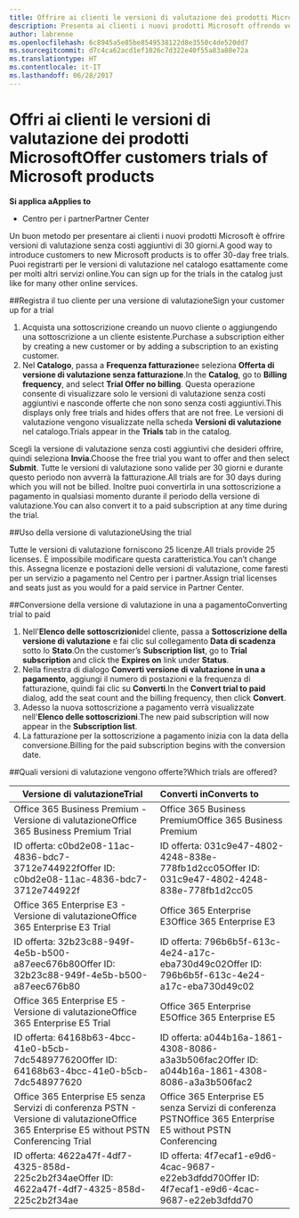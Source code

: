 ```yaml
---
title: Offrire ai clienti le versioni di valutazione dei prodotti Microsoft | Centro per i partner
description: Presenta ai clienti i nuovi prodotti Microsoft offrendo versioni di valutazione senza costi aggiuntivi di 30 giorni
author: labrenne
ms.openlocfilehash: 6c8945a5e85be8549538122d8e3550c4de520dd7
ms.sourcegitcommit: d7c4ca62acd1ef1026c7d322e40f55a83a80e72a
ms.translationtype: HT
ms.contentlocale: it-IT
ms.lasthandoff: 06/28/2017
---
```

# <a name="offer-customers-trials-of-microsoft-products"></a><span data-ttu-id="b39e7-103">Offri ai clienti le versioni di valutazione dei prodotti Microsoft</span><span class="sxs-lookup"><span data-stu-id="b39e7-103">Offer customers trials of Microsoft products</span></span>

**<span data-ttu-id="b39e7-104">Si applica a</span><span class="sxs-lookup"><span data-stu-id="b39e7-104">Applies to</span></span>**

-  <span data-ttu-id="b39e7-105">Centro per i partner</span><span class="sxs-lookup"><span data-stu-id="b39e7-105">Partner Center</span></span>

<span data-ttu-id="b39e7-106">Un buon metodo per presentare ai clienti i nuovi prodotti Microsoft è offrire versioni di valutazione senza costi aggiuntivi di 30 giorni.</span><span class="sxs-lookup"><span data-stu-id="b39e7-106">A good way to introduce customers to new Microsoft products is to offer 30-day free trials.</span></span> <span data-ttu-id="b39e7-107">Puoi registrarti per le versioni di valutazione nel catalogo esattamente come per molti altri servizi online.</span><span class="sxs-lookup"><span data-stu-id="b39e7-107">You can sign up for the trials in the catalog just like for many other online services.</span></span>  

##<a name="sign-your-customer-up-for-a-trial"></a><span data-ttu-id="b39e7-108">Registra il tuo cliente per una versione di valutazione</span><span class="sxs-lookup"><span data-stu-id="b39e7-108">Sign your customer up for a trial</span></span>

1.  <span data-ttu-id="b39e7-109">Acquista una sottoscrizione creando un nuovo cliente o aggiungendo una sottoscrizione a un cliente esistente.</span><span class="sxs-lookup"><span data-stu-id="b39e7-109">Purchase a subscription either by creating a new customer or by adding a subscription to an existing customer.</span></span> 
2.  <span data-ttu-id="b39e7-110">Nel **Catalogo**, passa a **Frequenza fatturazione**e seleziona **Offerta di versione di valutazione senza fatturazione**.</span><span class="sxs-lookup"><span data-stu-id="b39e7-110">In the **Catalog**, go to **Billing frequency**, and select **Trial Offer no billing**.</span></span> <span data-ttu-id="b39e7-111">Questa operazione consente di visualizzare solo le versioni di valutazione senza costi aggiuntivi e nasconde offerte che non sono senza costi aggiuntivi.</span><span class="sxs-lookup"><span data-stu-id="b39e7-111">This displays only free trials and hides offers that are not free.</span></span> <span data-ttu-id="b39e7-112">Le versioni di valutazione vengono visualizzate nella scheda **Versioni di valutazione** nel catalogo.</span><span class="sxs-lookup"><span data-stu-id="b39e7-112">Trials appear in the **Trials** tab in the catalog.</span></span>

<span data-ttu-id="b39e7-113">Scegli la versione di valutazione senza costi aggiuntivi che desideri offrire, quindi seleziona **Invia**.</span><span class="sxs-lookup"><span data-stu-id="b39e7-113">Choose the free trial you want to offer and then select **Submit**.</span></span> <span data-ttu-id="b39e7-114">Tutte le versioni di valutazione sono valide per 30 giorni e durante questo periodo non avverrà la fatturazione.</span><span class="sxs-lookup"><span data-stu-id="b39e7-114">All trials are for 30 days during which you will not be billed.</span></span> <span data-ttu-id="b39e7-115">Inoltre puoi convertirla in una sottoscrizione a pagamento in qualsiasi momento durante il periodo della versione di valutazione.</span><span class="sxs-lookup"><span data-stu-id="b39e7-115">You can also convert it to a paid subscription at any time during the trial.</span></span>

##<a name="using-the-trial"></a><span data-ttu-id="b39e7-116">Uso della versione di valutazione</span><span class="sxs-lookup"><span data-stu-id="b39e7-116">Using the trial</span></span>

<span data-ttu-id="b39e7-117">Tutte le versioni di valutazione forniscono 25 licenze.</span><span class="sxs-lookup"><span data-stu-id="b39e7-117">All trials provide 25 licenses.</span></span> <span data-ttu-id="b39e7-118">È impossibile modificare questa caratteristica.</span><span class="sxs-lookup"><span data-stu-id="b39e7-118">You can’t change this.</span></span> <span data-ttu-id="b39e7-119">Assegna licenze e postazioni delle versioni di valutazione, come faresti per un servizio a pagamento nel Centro per i partner.</span><span class="sxs-lookup"><span data-stu-id="b39e7-119">Assign trial licenses and seats just as you would for a paid service in Partner Center.</span></span> 

##<a name="converting-trial-to-paid"></a><span data-ttu-id="b39e7-120">Conversione della versione di valutazione in una a pagamento</span><span class="sxs-lookup"><span data-stu-id="b39e7-120">Converting trial to paid</span></span>

1.  <span data-ttu-id="b39e7-121">Nell'**Elenco delle sottoscrizioni**del cliente, passa a **Sottoscrizione della versione di valutazione** e fai clic sul collegamento **Data di scadenza** sotto lo **Stato**.</span><span class="sxs-lookup"><span data-stu-id="b39e7-121">On the customer’s **Subscription list**, go to **Trial subscription** and click the **Expires on** link under **Status**.</span></span>
2.  <span data-ttu-id="b39e7-122">Nella finestra di dialogo **Converti versione di valutazione in una a pagamento**, aggiungi il numero di postazioni e la frequenza di fatturazione, quindi fai clic su **Converti**.</span><span class="sxs-lookup"><span data-stu-id="b39e7-122">In the **Convert trial to paid** dialog, add the seat count and the billing frequency, then click **Convert**.</span></span>
3.  <span data-ttu-id="b39e7-123">Adesso la nuova sottoscrizione a pagamento verrà visualizzate nell'**Elenco delle sottoscrizioni**.</span><span class="sxs-lookup"><span data-stu-id="b39e7-123">The new paid subscription will now appear in the **Subscription list**.</span></span>
4.  <span data-ttu-id="b39e7-124">La fatturazione per la sottoscrizione a pagamento inizia con la data della conversione.</span><span class="sxs-lookup"><span data-stu-id="b39e7-124">Billing for the paid subscription begins with the conversion date.</span></span>

##<a name="which-trials-are-offered"></a><span data-ttu-id="b39e7-125">Quali versioni di valutazione vengono offerte?</span><span class="sxs-lookup"><span data-stu-id="b39e7-125">Which trials are offered?</span></span>

|**<span data-ttu-id="b39e7-126">Versione di valutazione</span><span class="sxs-lookup"><span data-stu-id="b39e7-126">Trial</span></span>**      |**<span data-ttu-id="b39e7-127">Converti in</span><span class="sxs-lookup"><span data-stu-id="b39e7-127">Converts to</span></span>**      |
|--------------|:------------------|
|<span data-ttu-id="b39e7-128">Office 365 Business Premium - Versione di valutazione</span><span class="sxs-lookup"><span data-stu-id="b39e7-128">Office 365 Business Premium Trial</span></span>               |<span data-ttu-id="b39e7-129">Office 365 Business Premium</span><span class="sxs-lookup"><span data-stu-id="b39e7-129">Office 365 Business Premium</span></span>|
|<span data-ttu-id="b39e7-130">ID offerta: c0bd2e08-11ac-4836-bdc7-3712e744922f</span><span class="sxs-lookup"><span data-stu-id="b39e7-130">Offer ID: c0bd2e08-11ac-4836-bdc7-3712e744922f</span></span>  | <span data-ttu-id="b39e7-131">ID offerta: 031c9e47-4802-4248-838e-778fb1d2cc05</span><span class="sxs-lookup"><span data-stu-id="b39e7-131">Offer ID: 031c9e47-4802-4248-838e-778fb1d2cc05</span></span>|
|<span data-ttu-id="b39e7-132">Office 365 Enterprise E3 - Versione di valutazione</span><span class="sxs-lookup"><span data-stu-id="b39e7-132">Office 365 Enterprise E3 Trial</span></span>|                 <span data-ttu-id="b39e7-133">Office 365 Enterprise E3</span><span class="sxs-lookup"><span data-stu-id="b39e7-133">Office 365 Enterprise E3</span></span>|
|<span data-ttu-id="b39e7-134">ID offerta: 32b23c88-949f-4e5b-b500-a87eec676b80</span><span class="sxs-lookup"><span data-stu-id="b39e7-134">Offer ID: 32b23c88-949f-4e5b-b500-a87eec676b80</span></span>   |<span data-ttu-id="b39e7-135">ID offerta: 796b6b5f-613c-4e24-a17c-eba730d49c02</span><span class="sxs-lookup"><span data-stu-id="b39e7-135">Offer ID: 796b6b5f-613c-4e24-a17c-eba730d49c02</span></span>|
|<span data-ttu-id="b39e7-136">Office 365 Enterprise E5 - Versione di valutazione</span><span class="sxs-lookup"><span data-stu-id="b39e7-136">Office 365 Enterprise E5 Trial</span></span>                   |<span data-ttu-id="b39e7-137">Office 365 Enterprise E5</span><span class="sxs-lookup"><span data-stu-id="b39e7-137">Office 365 Enterprise E5</span></span>|
|<span data-ttu-id="b39e7-138">ID offerta: 64168b63-4bcc-41e0-b5cb-7dc548977620</span><span class="sxs-lookup"><span data-stu-id="b39e7-138">Offer ID: 64168b63-4bcc-41e0-b5cb-7dc548977620</span></span>     |<span data-ttu-id="b39e7-139">ID offerta: a044b16a-1861-4308-8086-a3a3b506fac2</span><span class="sxs-lookup"><span data-stu-id="b39e7-139">Offer ID: a044b16a-1861-4308-8086-a3a3b506fac2</span></span>|
|<span data-ttu-id="b39e7-140">Office 365 Enterprise E5 senza Servizi di conferenza PSTN - Versione di valutazione</span><span class="sxs-lookup"><span data-stu-id="b39e7-140">Office 365 Enterprise E5 without PSTN Conferencing Trial</span></span> |<span data-ttu-id="b39e7-141">Office 365 Enterprise E5 senza Servizi di conferenza PSTN</span><span class="sxs-lookup"><span data-stu-id="b39e7-141">Office 365 Enterprise E5 without PSTN Conferencing</span></span>|
|<span data-ttu-id="b39e7-142">ID offerta: 4622a47f-4df7-4325-858d-225c2b2f34ae</span><span class="sxs-lookup"><span data-stu-id="b39e7-142">Offer ID: 4622a47f-4df7-4325-858d-225c2b2f34ae</span></span>  |<span data-ttu-id="b39e7-143">ID offerta: 4f7ecaf1-e9d6-4cac-9687-e22eb3dfdd70</span><span class="sxs-lookup"><span data-stu-id="b39e7-143">Offer ID: 4f7ecaf1-e9d6-4cac-9687-e22eb3dfdd70</span></span>|






